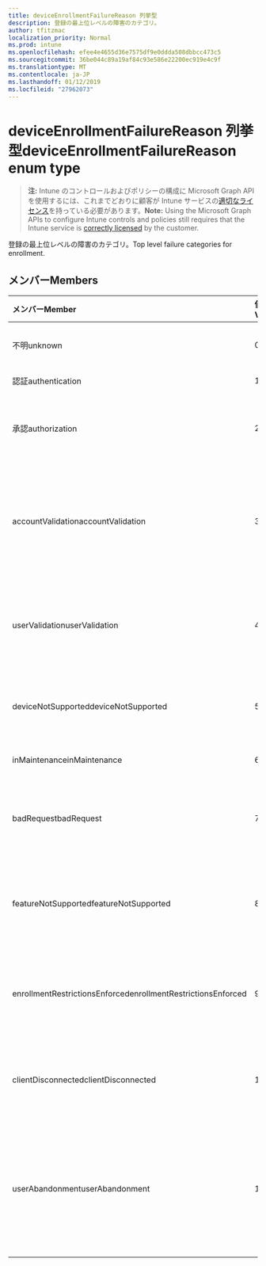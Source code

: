 ```yaml
---
title: deviceEnrollmentFailureReason 列挙型
description: 登録の最上位レベルの障害のカテゴリ。
author: tfitzmac
localization_priority: Normal
ms.prod: intune
ms.openlocfilehash: efee4e4655d36e7575df9e0ddda508dbbcc473c5
ms.sourcegitcommit: 36be044c89a19af84c93e586e22200ec919e4c9f
ms.translationtype: MT
ms.contentlocale: ja-JP
ms.lasthandoff: 01/12/2019
ms.locfileid: "27962073"
---
```

# <a name="deviceenrollmentfailurereason-enum-type"></a><span data-ttu-id="7ba13-103">deviceEnrollmentFailureReason 列挙型</span><span class="sxs-lookup"><span data-stu-id="7ba13-103">deviceEnrollmentFailureReason enum type</span></span>

> <span data-ttu-id="7ba13-104">**注:** Intune のコントロールおよびポリシーの構成に Microsoft Graph API を使用するには、これまでどおりに顧客が Intune サービスの[適切なライセンス](https://go.microsoft.com/fwlink/?linkid=839381)を持っている必要があります。</span><span class="sxs-lookup"><span data-stu-id="7ba13-104">**Note:** Using the Microsoft Graph APIs to configure Intune controls and policies still requires that the Intune service is [correctly licensed](https://go.microsoft.com/fwlink/?linkid=839381) by the customer.</span></span>

<span data-ttu-id="7ba13-105">登録の最上位レベルの障害のカテゴリ。</span><span class="sxs-lookup"><span data-stu-id="7ba13-105">Top level failure categories for enrollment.</span></span>
## <a name="members"></a><span data-ttu-id="7ba13-106">メンバー</span><span class="sxs-lookup"><span data-stu-id="7ba13-106">Members</span></span>
|<span data-ttu-id="7ba13-107">メンバー</span><span class="sxs-lookup"><span data-stu-id="7ba13-107">Member</span></span>|<span data-ttu-id="7ba13-108">値</span><span class="sxs-lookup"><span data-stu-id="7ba13-108">Value</span></span>|<span data-ttu-id="7ba13-109">説明</span><span class="sxs-lookup"><span data-stu-id="7ba13-109">Description</span></span>|
|:---|:---|:---|
|<span data-ttu-id="7ba13-110">不明</span><span class="sxs-lookup"><span data-stu-id="7ba13-110">unknown</span></span>|<span data-ttu-id="7ba13-111">0</span><span class="sxs-lookup"><span data-stu-id="7ba13-111">0</span></span>|<span data-ttu-id="7ba13-112">既定値、失敗の理由は不明です。</span><span class="sxs-lookup"><span data-stu-id="7ba13-112">Default value, failure reason is unknown.</span></span>|
|<span data-ttu-id="7ba13-113">認証</span><span class="sxs-lookup"><span data-stu-id="7ba13-113">authentication</span></span>|<span data-ttu-id="7ba13-114">1</span><span class="sxs-lookup"><span data-stu-id="7ba13-114">1</span></span>|<span data-ttu-id="7ba13-115">認証に失敗しました</span><span class="sxs-lookup"><span data-stu-id="7ba13-115">Authentication failed</span></span>|
|<span data-ttu-id="7ba13-116">承認</span><span class="sxs-lookup"><span data-stu-id="7ba13-116">authorization</span></span>|<span data-ttu-id="7ba13-117">2</span><span class="sxs-lookup"><span data-stu-id="7ba13-117">2</span></span>|<span data-ttu-id="7ba13-118">呼び出しが認証されると、ですが、登録する権限がありませんでした。</span><span class="sxs-lookup"><span data-stu-id="7ba13-118">Call was authenticated, but not authorized to enroll.</span></span>|
|<span data-ttu-id="7ba13-119">accountValidation</span><span class="sxs-lookup"><span data-stu-id="7ba13-119">accountValidation</span></span>|<span data-ttu-id="7ba13-120">3</span><span class="sxs-lookup"><span data-stu-id="7ba13-120">3</span></span>|<span data-ttu-id="7ba13-121">登録用のアカウントを検証できませんでした。</span><span class="sxs-lookup"><span data-stu-id="7ba13-121">Failed to validate the account for enrollment.</span></span> <span data-ttu-id="7ba13-122">(アカウントがブロックされている登録が有効になっていません)</span><span class="sxs-lookup"><span data-stu-id="7ba13-122">(Account blocked, enrollment not enabled)</span></span>|
|<span data-ttu-id="7ba13-123">userValidation</span><span class="sxs-lookup"><span data-stu-id="7ba13-123">userValidation</span></span>|<span data-ttu-id="7ba13-124">4</span><span class="sxs-lookup"><span data-stu-id="7ba13-124">4</span></span>|<span data-ttu-id="7ba13-125">ユーザーを検証できませんでした。</span><span class="sxs-lookup"><span data-stu-id="7ba13-125">User could not be validated.</span></span> <span data-ttu-id="7ba13-126">(ユーザーが存在しない場合は、不足しているライセンス)</span><span class="sxs-lookup"><span data-stu-id="7ba13-126">(User does not exist, missing license)</span></span>|
|<span data-ttu-id="7ba13-127">deviceNotSupported</span><span class="sxs-lookup"><span data-stu-id="7ba13-127">deviceNotSupported</span></span>|<span data-ttu-id="7ba13-128">5</span><span class="sxs-lookup"><span data-stu-id="7ba13-128">5</span></span>|<span data-ttu-id="7ba13-129">モバイル デバイスの管理には、デバイスはサポートされていません。</span><span class="sxs-lookup"><span data-stu-id="7ba13-129">Device is not supported for mobile device management.</span></span>|
|<span data-ttu-id="7ba13-130">inMaintenance</span><span class="sxs-lookup"><span data-stu-id="7ba13-130">inMaintenance</span></span>|<span data-ttu-id="7ba13-131">6</span><span class="sxs-lookup"><span data-stu-id="7ba13-131">6</span></span>|<span data-ttu-id="7ba13-132">アカウントがメンテナンスします。</span><span class="sxs-lookup"><span data-stu-id="7ba13-132">Account is in maintenance.</span></span>|
|<span data-ttu-id="7ba13-133">badRequest</span><span class="sxs-lookup"><span data-stu-id="7ba13-133">badRequest</span></span>|<span data-ttu-id="7ba13-134">7</span><span class="sxs-lookup"><span data-stu-id="7ba13-134">7</span></span>|<span data-ttu-id="7ba13-135">サービスで認識されるサポートではない要求をクライアントに送信されます。</span><span class="sxs-lookup"><span data-stu-id="7ba13-135">Client sent a request that is not understood/supported by the service.</span></span>|
|<span data-ttu-id="7ba13-136">featureNotSupported</span><span class="sxs-lookup"><span data-stu-id="7ba13-136">featureNotSupported</span></span>|<span data-ttu-id="7ba13-137">8</span><span class="sxs-lookup"><span data-stu-id="7ba13-137">8</span></span>|<span data-ttu-id="7ba13-138">このアカウントには、この登録で使用される機能はサポートされていません。</span><span class="sxs-lookup"><span data-stu-id="7ba13-138">Feature(s) used by this enrollment are not supported for this account.</span></span>|
|<span data-ttu-id="7ba13-139">enrollmentRestrictionsEnforced</span><span class="sxs-lookup"><span data-stu-id="7ba13-139">enrollmentRestrictionsEnforced</span></span>|<span data-ttu-id="7ba13-140">9</span><span class="sxs-lookup"><span data-stu-id="7ba13-140">9</span></span>|<span data-ttu-id="7ba13-141">管理者によって構成されている登録の制限には、この登録がブロックされています。</span><span class="sxs-lookup"><span data-stu-id="7ba13-141">Enrollment restrictions configured by admin blocked this enrollment.</span></span>|
|<span data-ttu-id="7ba13-142">clientDisconnected</span><span class="sxs-lookup"><span data-stu-id="7ba13-142">clientDisconnected</span></span>|<span data-ttu-id="7ba13-143">10</span><span class="sxs-lookup"><span data-stu-id="7ba13-143">10</span></span>|<span data-ttu-id="7ba13-144">クライアントがタイムアウトするか、登録は、エンド ・ ユーザーによって中止されました。</span><span class="sxs-lookup"><span data-stu-id="7ba13-144">Client timed out or enrollment was aborted by enduser.</span></span>|
|<span data-ttu-id="7ba13-145">userAbandonment</span><span class="sxs-lookup"><span data-stu-id="7ba13-145">userAbandonment</span></span>|<span data-ttu-id="7ba13-146">11</span><span class="sxs-lookup"><span data-stu-id="7ba13-146">11</span></span>|<span data-ttu-id="7ba13-147">登録は、エンド ・ ユーザーによって中断されました。</span><span class="sxs-lookup"><span data-stu-id="7ba13-147">Enrollment was abandoned by enduser.</span></span> <span data-ttu-id="7ba13-148">(エンド ・ ユーザーは、契約時の開始が、時間内に完了できませんでした)</span><span class="sxs-lookup"><span data-stu-id="7ba13-148">(Enduser started onboarding but failed to complete it in timely manner)</span></span>|


<!-- {
  "type": "#page.annotation",
  "suppressions": [
    "Warning: Enum deviceEnrollmentFailureReason has some values specified and others unspecified."
  ],
}
-->
